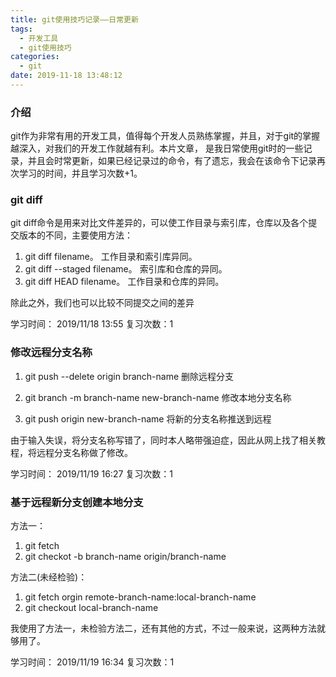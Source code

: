 ```yaml
---
title: git使用技巧记录——日常更新
tags:
  - 开发工具
  - git使用技巧
categories:
  - git
date: 2019-11-18 13:48:12
---
```


### 介绍

git作为非常有用的开发工具，值得每个开发人员熟练掌握，并且，对于git的掌握越深入，对我们的开发工作就越有利。本片文章，
是我日常使用git时的一些记录，并且会时常更新，如果已经记录过的命令，有了遗忘，我会在该命令下记录再次学习的时间，并且学习次数+1。

### git diff

git diff命令是用来对比文件差异的，可以使工作目录与索引库，仓库以及各个提交版本的不同，主要使用方法：

1. git diff filename。 工作目录和索引库异同。
2. git diff --staged filename。 索引库和仓库的异同。
3. git diff HEAD filename。 工作目录和仓库的异同。

除此之外，我们也可以比较不同提交之间的差异

学习时间：
2019/11/18 13:55
复习次数：1


### 修改远程分支名称

1. git push --delete origin branch-name  删除远程分支

2. git branch -m branch-name new-branch-name 修改本地分支名称

3. git push origin new-branch-name 将新的分支名称推送到远程

由于输入失误，将分支名称写错了，同时本人略带强迫症，因此从网上找了相关教程，将远程分支名称做了修改。


学习时间：
2019/11/19 16:27
复习次数：1

### 基于远程新分支创建本地分支

方法一：

1. git fetch
2. git checkot -b branch-name origin/branch-name

方法二(未经检验)：
1. git fetch orgin remote-branch-name:local-branch-name
2. git checkout local-branch-name

我使用了方法一，未检验方法二，还有其他的方式，不过一般来说，这两种方法就够用了。

学习时间：
2019/11/19 16:34
复习次数：1



